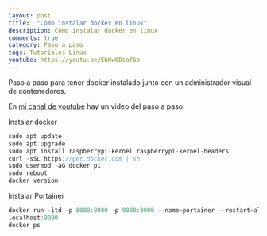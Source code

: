 ```yaml
---
layout: post
title:  "Cómo instalar docker en linux"
description: Cómo instalar docker en linux
comments: true
category: Paso a paso
tags: Tutoriales Linux
youtube: https://youtu.be/EbKw0Dcaf6o
---
```

Paso a paso para tener docker instalado junto con un administrador visual de contenedores.

En <a target="_blank" href="{{ page.youtube }}">mi canal de youtube</a> hay un video del paso a paso:

Instalar docker
```csharp
sudo apt update
sudo apt upgrade
sudo apt install raspberrypi-kernel raspberrypi-kernel-headers
curl -sSL https://get.docker.com | sh
sudo usermod -aG docker pi
sudo reboot
docker version
```

Instalar Portainer
```csharp
docker run -itd -p 8000:8000 -p 9000:9000 --name=portainer --restart=always -v /var/run/docker.sock:/var/run/docker.sock -v /docker/portainer:/data portainer/portainer-ce
localhost:9000
docker ps
```

